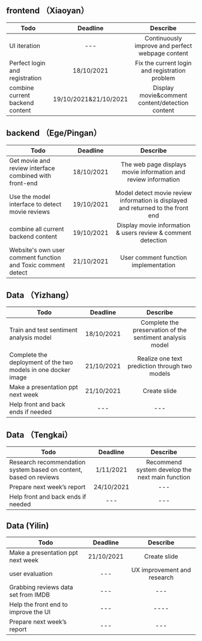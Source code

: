 ## frontend （Xiaoyan）
| Todo    | Deadline    | Describe     |
| ---------- | :-----------:  | :-----------: |
| UI iteration  | ---     | Continuously improve and perfect webpage content     |
| Perfect login and registration | 18/10/2021 | Fix the current login and registration problem |
| combine current backend content | 19/10/2021&21/10/2021 | Display movie&comment content/detection content |



## backend （Ege/Pingan）
|  Todo    | Deadline    | Describe     |
| ---------- | :-----------:  | :-----------: |
| Get movie and review interface combined with front-end   | 18/10/2021    | The web page displays movie information and review information    |
| Use the model interface to detect movie reviews | 19/10/2021 | Model detect movie review information is displayed and returned to the front end |
| combine all current backend content | 19/10/2021 | Display movie information & users review & comment detection |
| Website's own user comment function and Toxic comment detect | 21/10/2021 | User comment function implementation |




## Data （Yizhang）
|  Todo    | Deadline    | Describe     |
| ---------- | :-----------:  | :-----------: |
| Train and test sentiment analysis model   | 18/10/2021    | Complete the preservation of the sentiment analysis model    |
| Complete the deployment of the two models in one docker image | 21/10/2021 | Realize one text prediction through two models |
| Make a presentation ppt next week | 21/10/2021 | Create slide |
| Help front and back ends if needed | --- | --- |


## Data （Tengkai）
|  Todo    | Deadline    | Describe     |
| ---------- | :-----------:  | :-----------: |
| Research recommendation system based on content, based on reviews | 1/11/2021 | Recommend system develop the next main function |
| Prepare next week’s report  | 24/10/2021 | --- |
| Help front and back ends if needed | --- | --- |


## Data (Yilin)
|  Todo    | Deadline    | Describe     |
| ---------- | :-----------:  | :-----------: |
| Make a presentation ppt next week | 21/10/2021 | Create slide |
| user evaluation | --- | UX improvement and research |
| Grabbing reviews data set from IMDB| ---| --- |
| Help the front end to improve the UI | --- | ---- |
| Prepare next week’s report  | --- | --- |








